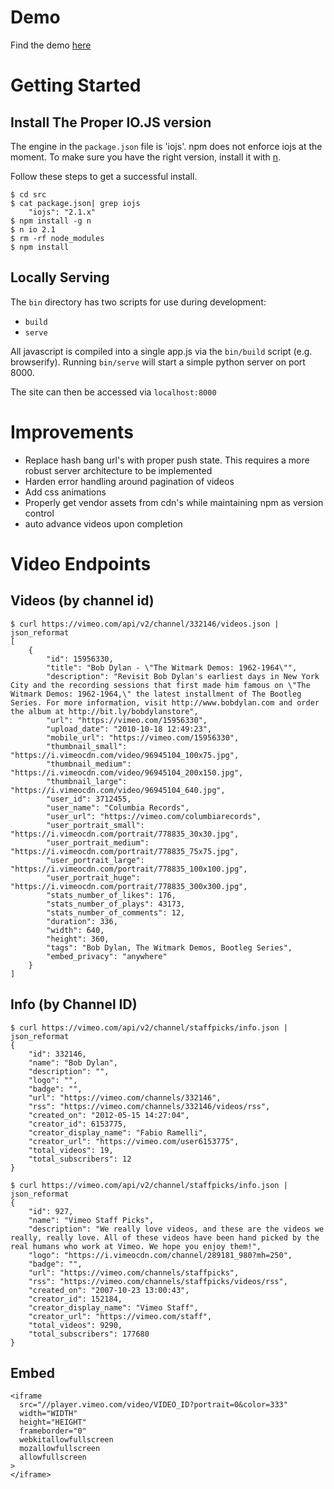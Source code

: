 # Demo
Find the demo [here](https://github.com/richsoni/vimeo-single-page-test)

# Getting Started

## Install The Proper IO.JS version

The engine in the `package.json` file is 'iojs'.
npm does not enforce iojs at the moment.
To make sure you have the right version, install it with [n](https://www.npmjs.com/package/n).

Follow these steps to get a successful install.

```
$ cd src
$ cat package.json| grep iojs
    "iojs": "2.1.x"
$ npm install -g n
$ n io 2.1
$ rm -rf node_modules
$ npm install
```

## Locally Serving

The `bin` directory has two scripts for use during development:

*  `build`
*  `serve`

All javascript is compiled into a single app.js via the `bin/build` script (e.g. browserify).
Running `bin/serve` will start a simple python server on port 8000.

The site can then be accessed via `localhost:8000`

# Improvements

*  Replace hash bang url's with proper push state.  This requires a more robust server architecture to be implemented
*  Harden error handling around pagination of videos
*  Add css animations
*  Properly get vendor assets from cdn's while maintaining npm as version control
*  auto advance videos upon completion

# Video Endpoints

## Videos (by channel id)
```
$ curl https://vimeo.com/api/v2/channel/332146/videos.json | json_reformat
[
    {
        "id": 15956330,
        "title": "Bob Dylan - \"The Witmark Demos: 1962-1964\"",
        "description": "Revisit Bob Dylan's earliest days in New York City and the recording sessions that first made him famous on \"The Witmark Demos: 1962-1964,\" the latest installment of The Bootleg Series. For more information, visit http://www.bobdylan.com and order the album at http://bit.ly/bobdylanstore",
        "url": "https://vimeo.com/15956330",
        "upload_date": "2010-10-18 12:49:23",
        "mobile_url": "https://vimeo.com/15956330",
        "thumbnail_small": "https://i.vimeocdn.com/video/96945104_100x75.jpg",
        "thumbnail_medium": "https://i.vimeocdn.com/video/96945104_200x150.jpg",
        "thumbnail_large": "https://i.vimeocdn.com/video/96945104_640.jpg",
        "user_id": 3712455,
        "user_name": "Columbia Records",
        "user_url": "https://vimeo.com/columbiarecords",
        "user_portrait_small": "https://i.vimeocdn.com/portrait/778835_30x30.jpg",
        "user_portrait_medium": "https://i.vimeocdn.com/portrait/778835_75x75.jpg",
        "user_portrait_large": "https://i.vimeocdn.com/portrait/778835_100x100.jpg",
        "user_portrait_huge": "https://i.vimeocdn.com/portrait/778835_300x300.jpg",
        "stats_number_of_likes": 176,
        "stats_number_of_plays": 43173,
        "stats_number_of_comments": 12,
        "duration": 336,
        "width": 640,
        "height": 360,
        "tags": "Bob Dylan, The Witmark Demos, Bootleg Series",
        "embed_privacy": "anywhere"
    }
]
```

## Info (by Channel ID)

```
$ curl https://vimeo.com/api/v2/channel/staffpicks/info.json | json_reformat
{
    "id": 332146,
    "name": "Bob Dylan",
    "description": "",
    "logo": "",
    "badge": "",
    "url": "https://vimeo.com/channels/332146",
    "rss": "https://vimeo.com/channels/332146/videos/rss",
    "created_on": "2012-05-15 14:27:04",
    "creator_id": 6153775,
    "creator_display_name": "Fabio Ramelli",
    "creator_url": "https://vimeo.com/user6153775",
    "total_videos": 19,
    "total_subscribers": 12
}

$ curl https://vimeo.com/api/v2/channel/staffpicks/info.json | json_reformat
{
    "id": 927,
    "name": "Vimeo Staff Picks",
    "description": "We really love videos, and these are the videos we really, really love. All of these videos have been hand picked by the real humans who work at Vimeo. We hope you enjoy them!",
    "logo": "https://i.vimeocdn.com/channel/289181_980?mh=250",
    "badge": "",
    "url": "https://vimeo.com/channels/staffpicks",
    "rss": "https://vimeo.com/channels/staffpicks/videos/rss",
    "created_on": "2007-10-23 13:00:43",
    "creator_id": 152184,
    "creator_display_name": "Vimeo Staff",
    "creator_url": "https://vimeo.com/staff",
    "total_videos": 9290,
    "total_subscribers": 177680
}
```

## Embed

```
<iframe
  src="//player.vimeo.com/video/VIDEO_ID?portrait=0&color=333"
  width="WIDTH"
  height="HEIGHT"
  frameborder="0"
  webkitallowfullscreen
  mozallowfullscreen
  allowfullscreen
>
</iframe>
```
